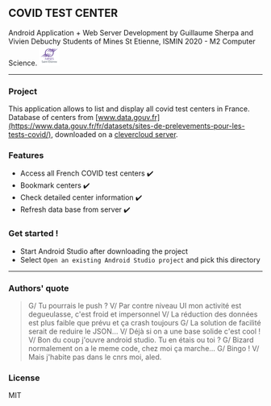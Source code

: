 ## COVID TEST CENTER
Android Application + Web Server Development
by Guillaume Sherpa and Vivien Debuchy
Students of Mines St Etienne, ISMIN 2020 - M2 Computer Science.
[![Mines St Etienne](./logo.png)](https://www.mines-stetienne.fr/)

---
### Project
This application allows to list and display all covid test centers in France.
Database of centers from [www.data.gouv.fr](https://www.data.gouv.fr/fr/datasets/sites-de-prelevements-pour-les-tests-covid/), downloaded on a [clevercloud server](covidtesingcenter-app.cleverapps.io).

### Features
- Access all French COVID test centers ✔️
- Bookmark centers ✔️
- Check detailed center information ✔️
- Refresh data base from server ✔️
 
### Get started !
- Start Android Studio after downloading the project
- Select `Open an existing Android Studio project` and pick this directory

---
### Authors' quote
> G/ Tu pourrais le push ?
> V/ Par contre niveau UI mon activité est degueulasse, c'est froid et impersonnel
> V/ La réduction des données est plus faible que prévu et ça crash toujours
> G/ La solution de facilité serait de reduire le JSON...
> V/ Déjà si on a une base solide c'est cool !
> V/ Bon du coup j'ouvre android studio. Tu en étais ou toi ?
> G/ Bizard normalement on a le meme code, chez moi ça marche...
> G/ Bingo !
> V/ Mais j'habite pas dans le cnrs moi, aled.

### License
MIT
